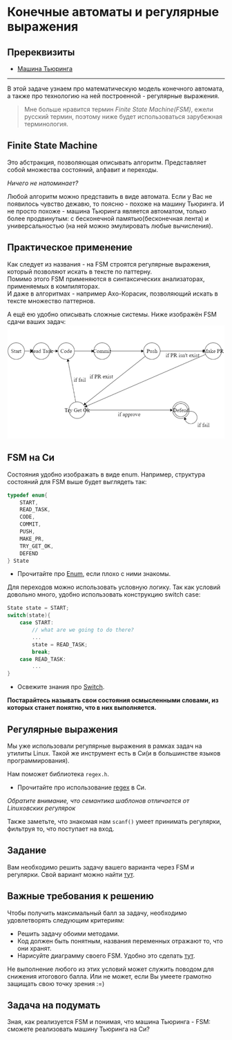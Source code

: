 # Конечные автоматы и регулярные выражения

## Пререквизиты

- [Машина Тьюринга](../turing_machine/)

---

В этой задаче узнаем про математическую модель конечного автомата, а также про технологию на ней построенной - регулярные выражения.

> Мне больше нравится термин *Finite State Machine(FSM)*, ежели русский термин, поэтому ниже будет использоваться зарубежная терминология.

## Finite State Machine
Это абстракция, позволяющая описывать алгоритм. Представляет собой множества состояний, алфавит и переходы.

*Ничего не напоминает?*

Любой алгоритм можно представить в виде автомата. Если у Вас не появилось чувство дежавю, то поясню - похоже на машину Тьюринга. И не просто похоже - машина Тьюринга является автоматом, только более продвинутым: с бесконечной памятью(бесконечная лента) и универсальностью (на ней можно эмулировать любые вычисления).

## Практическое применение
Как следует из названия - на FSM строятся регулярные выражения, который позволяют искать в тексте по паттерну.   
Помимо этого FSM применяются в синтаксических анализаторах, применяемых в компиляторах.    
И даже в алгоритмах - например Ахо-Корасик, позволяющий искать в тексте множество паттернов.   

А ещё ею удобно описывать сложные системы. Ниже изображён FSM сдачи ваших задач:
![Alt text](./source/image.png)

## FSM на Си
Состояния удобно изображать в виде enum. Например, структура состояний для FSM выше будет выглядеть так:
```C
typedef enum{
    START,
    READ_TASK,
    CODE,
    COMMIT,
    PUSH,
    MAKE_PR,
    TRY_GET_OK,
    DEFEND
} State
```

- Прочитайте про [Enum](https://www.geeksforgeeks.org/enumeration-enum-c/), если плохо с ними знакомы.

Для переходов можно использовать условную логику. Так как условий довольно много, удобно использовать конструкцию switch case:
```C
State state = START;
switch(state){
    case START:
        // what are we going to do there?
        ...
        state = READ_TASK;
        break;
    case READ_TASK:
        ...
}
```

- Освежите знания про [Switch](https://www.geeksforgeeks.org/c-switch-statement/). 

**Постарайтесь называть свои состояния осмысленными словами, из которых станет понятно, что в них выполняется.**

## Регулярные выражения

Мы уже использовали регулярные выражения в рамках задач на утилиты Linux. Такой же инструмент есть в Си(и в большинстве языков программирования). 

Нам поможет библиотека ```regex.h```.
- Прочитайте про использование [regex](https://www.scaler.com/topics/c-regex/) в Си.

*Обратите внимание, что семантика шаблонов отличается от Linuxовских регулярок*

Также заметьте, что знакомая нам ```scanf()``` умеет принимать регулярки, фильтруя то, что поступает на вход.

## Задание

Вам необходимо решить задачу вашего варианта через FSM и регулярки. Свой вариант можно найти [тут](variants.md).

## Важные требования к решению
Чтобы получить максимальный балл за задачу, необходимо удовлетворять следующим критериям:
- Решить задачу обоими методами.
- Код должен быть понятным, названия переменных отражают то, что они хранят.
- Нарисуйте диаграмму своего FSM. Удобно это сделать [тут](https://madebyevan.com/fsm/).

Не выполнение любого из этих условий может служить поводом для снижения итогового балла. Или не может, если Вы умеете грамотно защищать свою точку зрения :=)

## Задача на подумать

Зная, как реализуется FSM и понимая, что машина Тьюринга - FSM: сможете реализовать машину Тьюринга на Си?


